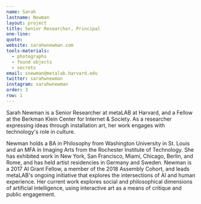 ```yaml
---
name: Sarah
lastname: Newman
layout: project
title: Senior Researcher, Principal
one-line: 
quote: 
website: sarahwnewman.com
tools-materials:
  - photographs
  - found objects
  - secrets
email: snewman@metalab.harvard.edu
twitter: sarahwnewman
instagram: sarahwnewman
order: 3
row: 1
---
```

Sarah Newman is a Senior Researcher at metaLAB at Harvard, and a Fellow at the Berkman Klein Center for Internet & Society. As a researcher expressing ideas through installation art, her work engages with technology's role in culture.

Newman holds a BA in Philosophy from Washington University in St. Louis and an MFA in Imaging Arts from the Rochester Institute of Technology. She has exhibited work in New York, San Francisco, Miami, Chicago, Berlin, and Rome, and has held artist residencies in Germany and Sweden. Newman is a 2017 AI Grant Fellow, a member of the 2018 Assembly Cohort, and leads metaLAB's ongoing initiative that explores the intersections of AI and human experience. Her current work explores social and philosophical dimensions of artificial intelligence, using interactive art as a means of critique and public engagement.